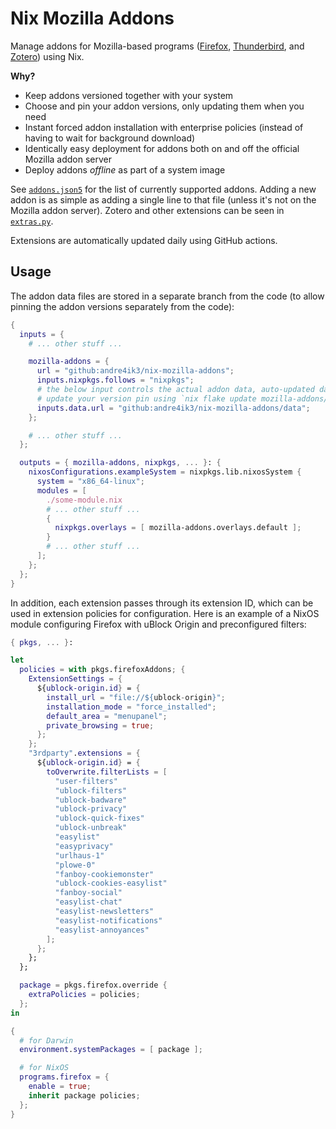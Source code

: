 Nix Mozilla Addons
==================

Manage addons for Mozilla-based programs ([Firefox], [Thunderbird], and [Zotero]) using Nix.

**Why?**

- Keep addons versioned together with your system
- Choose and pin your addon versions, only updating them when you need
- Instant forced addon installation with enterprise policies (instead of having to wait for background download)
- Identically easy deployment for addons both on and off the official Mozilla addon server
- Deploy addons *offline* as part of a system image

See [`addons.json5`](./addons.json5) for the list of currently supported addons. Adding a new addon is as simple as
adding a single line to that file (unless it's not on the Mozilla addon server). Zotero and other extensions can be
seen in [`extras.py`](./updater/extras.py).

Extensions are automatically updated daily using GitHub actions.

Usage
-----

The addon data files are stored in a separate branch from the code (to allow
pinning the addon versions separately from the code):

```nix
{
  inputs = {
    # ... other stuff ...

    mozilla-addons = {
      url = "github:andre4ik3/nix-mozilla-addons";
      inputs.nixpkgs.follows = "nixpkgs";
      # the below input controls the actual addon data, auto-updated daily
      # update your version pin using `nix flake update mozilla-addons/data`
      inputs.data.url = "github:andre4ik3/nix-mozilla-addons/data";
    };

    # ... other stuff ...
  };

  outputs = { mozilla-addons, nixpkgs, ... }: {
    nixosConfigurations.exampleSystem = nixpkgs.lib.nixosSystem {
      system = "x86_64-linux";
      modules = [
        ./some-module.nix
        # ... other stuff ...
        {
          nixpkgs.overlays = [ mozilla-addons.overlays.default ];
        }
        # ... other stuff ...
      ];
    };
  };
}
```

In addition, each extension passes through its extension ID, which can be used in extension policies for configuration.
Here is an example of a NixOS module configuring Firefox with uBlock Origin and preconfigured filters:

```nix
{ pkgs, ... }:

let
  policies = with pkgs.firefoxAddons; {
    ExtensionSettings = {
      ${ublock-origin.id} = {
        install_url = "file://${ublock-origin}";
        installation_mode = "force_installed";
        default_area = "menupanel";
        private_browsing = true;
      };
    };
    "3rdparty".extensions = {
      ${ublock-origin.id} = {
        toOverwrite.filterLists = [
          "user-filters"
          "ublock-filters"
          "ublock-badware"
          "ublock-privacy"
          "ublock-quick-fixes"
          "ublock-unbreak"
          "easylist"
          "easyprivacy"
          "urlhaus-1"
          "plowe-0"
          "fanboy-cookiemonster"
          "ublock-cookies-easylist"
          "fanboy-social"
          "easylist-chat"
          "easylist-newsletters"
          "easylist-notifications"
          "easylist-annoyances"
        ];
      };
    };
  };

  package = pkgs.firefox.override {
    extraPolicies = policies;
  };
in

{
  # for Darwin
  environment.systemPackages = [ package ];

  # for NixOS
  programs.firefox = {
    enable = true;
    inherit package policies;
  };
}
```

[Firefox]: https://addons.mozilla.org/en-US/firefox/
[Thunderbird]: https://addons.thunderbird.net/en-US/thunderbird/
[Zotero]: https://www.zotero.org/support/plugins
